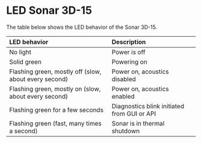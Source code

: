 
# LED Sonar 3D-15

The table below shows the LED behavior of the Sonar 3D-15.

| LED behavior          | Description                   |
| :---------------------| :-----------------------------|
| No light | Power is off |
| Solid green | Powering on |
| Flashing green, mostly off (slow, about every second) | Power on, acoustics disabled |
| Flashing green, mostly on (slow, about every second)  | Power on, acoustics enabled |
| Flashing green for a few seconds | Diagnostics blink initiated from GUI or API |
| Flashing green (fast, many times a second) | Sonar is in thermal shutdown |
